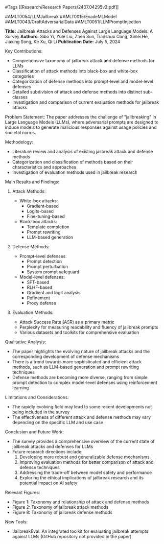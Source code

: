 #Tags
[[Research/Research Papers/2407.04295v2.pdf]]

#AMLT0054/LLMJailbreak
#AMLT0015/EvadeMLModel
#AMLT0043/CraftAdversarialData
#AMLT0051/LLMPromptInjection

**Title:** Jailbreak Attacks and Defenses Against Large Language Models: A Survey
**Authors:** Sibo Yi, Yule Liu, Zhen Sun, Tianshuo Cong, Xinlei He, Jiaxing Song, Ke Xu, Qi Li
**Publication Date:** July 5, 2024

Key Contributions:
- Comprehensive taxonomy of jailbreak attack and defense methods for LLMs
- Classification of attack methods into black-box and white-box categories
- Categorization of defense methods into prompt-level and model-level defenses
- Detailed subdivision of attack and defense methods into distinct sub-classes
- Investigation and comparison of current evaluation methods for jailbreak attacks

Problem Statement:
The paper addresses the challenge of "jailbreaking" in Large Language Models (LLMs), where adversarial prompts are designed to induce models to generate malicious responses against usage policies and societal norms.

Methodology:
- Literature review and analysis of existing jailbreak attack and defense methods
- Categorization and classification of methods based on their characteristics and approaches
- Investigation of evaluation methods used in jailbreak research

Main Results and Findings:
1. Attack Methods:
   - White-box attacks:
     - Gradient-based
     - Logits-based
     - Fine-tuning-based
   - Black-box attacks:
     - Template completion
     - Prompt rewriting
     - LLM-based generation

2. Defense Methods:
   - Prompt-level defenses:
     - Prompt detection
     - Prompt perturbation
     - System prompt safeguard
   - Model-level defenses:
     - SFT-based
     - RLHF-based
     - Gradient and logit analysis
     - Refinement
     - Proxy defense

3. Evaluation Methods:
   - Attack Success Rate (ASR) as a primary metric
   - Perplexity for measuring readability and fluency of jailbreak prompts
   - Various datasets and toolkits for comprehensive evaluation

Qualitative Analysis:
- The paper highlights the evolving nature of jailbreak attacks and the corresponding development of defense mechanisms
- There is a trend towards more sophisticated and efficient attack methods, such as LLM-based generation and prompt rewriting techniques
- Defense methods are becoming more diverse, ranging from simple prompt detection to complex model-level defenses using reinforcement learning

Limitations and Considerations:
- The rapidly evolving field may lead to some recent developments not being included in the survey
- The effectiveness of different attack and defense methods may vary depending on the specific LLM and use case

Conclusion and Future Work:
- The survey provides a comprehensive overview of the current state of jailbreak attacks and defenses for LLMs
- Future research directions include:
  1. Developing more robust and generalizable defense mechanisms
  2. Improving evaluation methods for better comparison of attack and defense techniques
  3. Addressing the trade-off between model safety and performance
  4. Exploring the ethical implications of jailbreak research and its potential impact on AI safety

Relevant Figures:
- Figure 1: Taxonomy and relationship of attack and defense methods
- Figure 2: Taxonomy of jailbreak attack methods
- Figure 8: Taxonomy of jailbreak defense methods

New Tools:
- JailbreakEval: An integrated toolkit for evaluating jailbreak attempts against LLMs (GitHub repository not provided in the paper)